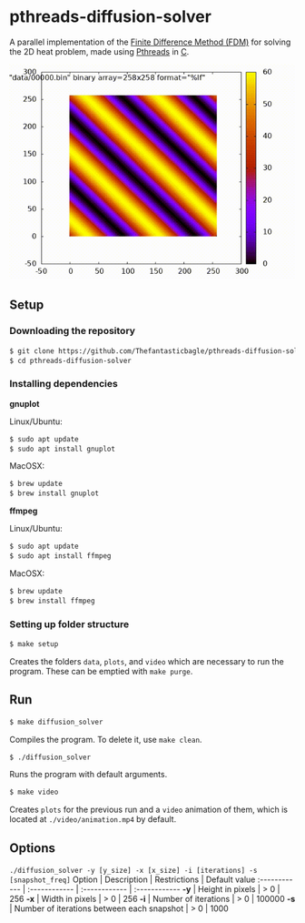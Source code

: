 # pthreads-diffusion-solver
A parallel implementation of the [Finite Difference Method (FDM)](https://en.wikipedia.org/wiki/Finite_difference_method) for solving the 2D heat problem, made using [Pthreads](https://en.wikipedia.org/wiki/Pthreads) in [C](https://en.wikipedia.org/wiki/C_(programming_language)).

![The diffusion solver in action](https://github.com/Thefantasticbagle/pthreads-advection-solver/blob/5a2f9e8b80a58433ce2dff2cd0d2ca0ab73b5a32/example_animation.gif)

## Setup
### Downloading the repository
```sh
$ git clone https://github.com/Thefantasticbagle/pthreads-diffusion-solver.git
$ cd pthreads-diffusion-solver
```

### Installing dependencies
**gnuplot**

Linux/Ubuntu:
```sh
$ sudo apt update
$ sudo apt install gnuplot
```

MacOSX:
```sh
$ brew update
$ brew install gnuplot
```

**ffmpeg**

Linux/Ubuntu:

```sh
$ sudo apt update
$ sudo apt install ffmpeg
```

MacOSX:

```sh
$ brew update
$ brew install ffmpeg
```

### Setting up folder structure
```sh
$ make setup 
```
Creates the folders `data`, `plots`, and `video` which are necessary to run the program. These can be emptied with `make purge`.

## Run
```sh
$ make diffusion_solver
```
Compiles the program. To delete it, use `make clean`.

```sh
$ ./diffusion_solver
```
Runs the program with default arguments.

```sh
$ make video
```
Creates `plots` for the previous run and a `video` animation of them, which is located at `./video/animation.mp4` by default.

## Options
`./diffusion_solver -y [y_size] -x [x_size] -i [iterations] -s [snapshot_freq]`
Option | Description | Restrictions | Default value
:------------ | :------------ | :------------ | :------------
**-y** | Height in pixels | > 0 | 256
**-x** | Width in pixels | > 0 | 256
**-i** | Number of iterations | > 0 | 100000
**-s** | Number of iterations between each snapshot | > 0 | 1000
